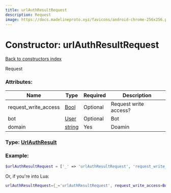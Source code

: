 ```yaml
---
title: urlAuthResultRequest
description: Request
image: https://docs.madelineproto.xyz/favicons/android-chrome-256x256.png
---
```

# Constructor: urlAuthResultRequest  
[Back to constructors index](index.md)



Request

### Attributes:

| Name     |    Type       | Required | Description |
|----------|---------------|----------|-------------|
|request\_write\_access|[Bool](../types/Bool.md) | Optional|Request write access?|
|bot|[User](../types/User.md) | Optional|Bot|
|domain|[string](../types/string.md) | Yes|Doamin|



### Type: [UrlAuthResult](../types/UrlAuthResult.md)


### Example:

```php
$urlAuthResultRequest = ['_' => 'urlAuthResultRequest', 'request_write_access' => Bool, 'bot' => User, 'domain' => 'string'];
```  


Or, if you're into Lua:

```lua
urlAuthResultRequest={_='urlAuthResultRequest', request_write_access=Bool, bot=User, domain='string'}

```


